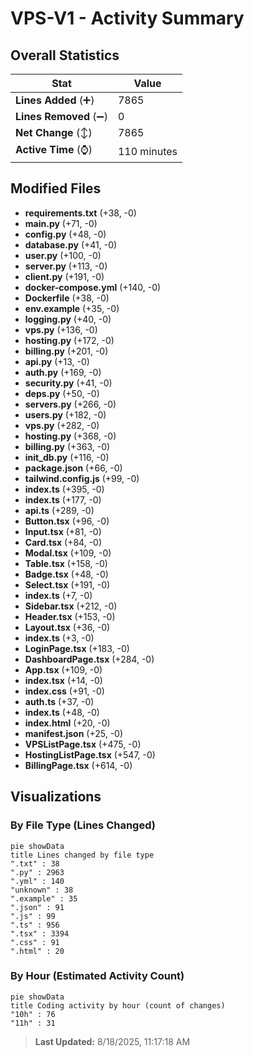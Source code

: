 # VPS-V1 - Activity Summary 

## Overall Statistics

| Stat                   | Value                                                             |
| ---------------------- | ----------------------------------------------------------------- |
| **Lines Added** (➕)   | 7865                                          |
| **Lines Removed** (➖) | 0                                        |
| **Net Change** (↕)    | 7865                |
| **Active Time** (⌚)   | 110 minutes |


## Modified Files
- **requirements.txt** (+38, -0)
- **main.py** (+71, -0)
- **config.py** (+48, -0)
- **database.py** (+41, -0)
- **user.py** (+100, -0)
- **server.py** (+113, -0)
- **client.py** (+191, -0)
- **docker-compose.yml** (+140, -0)
- **Dockerfile** (+38, -0)
- **env.example** (+35, -0)
- **logging.py** (+40, -0)
- **vps.py** (+136, -0)
- **hosting.py** (+172, -0)
- **billing.py** (+201, -0)
- **api.py** (+13, -0)
- **auth.py** (+169, -0)
- **security.py** (+41, -0)
- **deps.py** (+50, -0)
- **servers.py** (+266, -0)
- **users.py** (+182, -0)
- **vps.py** (+282, -0)
- **hosting.py** (+368, -0)
- **billing.py** (+363, -0)
- **init_db.py** (+116, -0)
- **package.json** (+66, -0)
- **tailwind.config.js** (+99, -0)
- **index.ts** (+395, -0)
- **index.ts** (+177, -0)
- **api.ts** (+289, -0)
- **Button.tsx** (+96, -0)
- **Input.tsx** (+81, -0)
- **Card.tsx** (+84, -0)
- **Modal.tsx** (+109, -0)
- **Table.tsx** (+158, -0)
- **Badge.tsx** (+48, -0)
- **Select.tsx** (+191, -0)
- **index.ts** (+7, -0)
- **Sidebar.tsx** (+212, -0)
- **Header.tsx** (+153, -0)
- **Layout.tsx** (+36, -0)
- **index.ts** (+3, -0)
- **LoginPage.tsx** (+183, -0)
- **DashboardPage.tsx** (+284, -0)
- **App.tsx** (+109, -0)
- **index.tsx** (+14, -0)
- **index.css** (+91, -0)
- **auth.ts** (+37, -0)
- **index.ts** (+48, -0)
- **index.html** (+20, -0)
- **manifest.json** (+25, -0)
- **VPSListPage.tsx** (+475, -0)
- **HostingListPage.tsx** (+547, -0)
- **BillingPage.tsx** (+614, -0)

## Visualizations

### By File Type (Lines Changed)

```mermaid
pie showData
title Lines changed by file type
".txt" : 38
".py" : 2963
".yml" : 140
"unknown" : 38
".example" : 35
".json" : 91
".js" : 99
".ts" : 956
".tsx" : 3394
".css" : 91
".html" : 20
```

### By Hour (Estimated Activity Count)

```mermaid
pie showData
title Coding activity by hour (count of changes)
"10h" : 76
"11h" : 31
```


> **Last Updated:** 8/18/2025, 11:17:18 AM